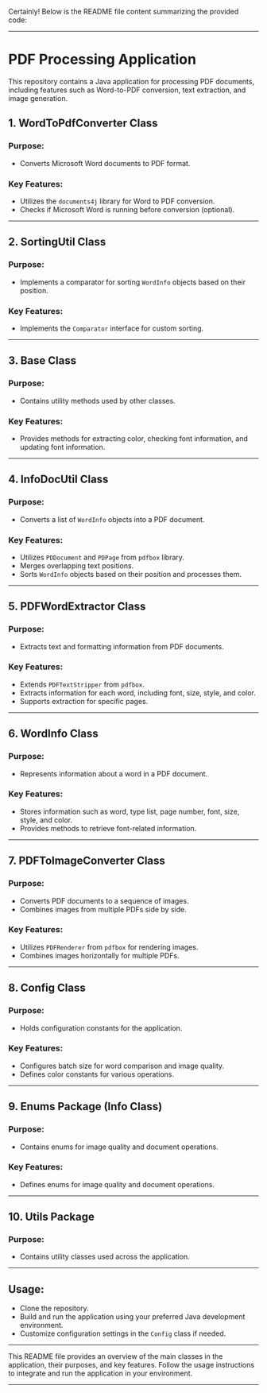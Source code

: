 Certainly! Below is the README file content summarizing the provided code:

---

# PDF Processing Application

This repository contains a Java application for processing PDF documents, including features such as Word-to-PDF conversion, text extraction, and image generation.

## 1. WordToPdfConverter Class

### Purpose:
- Converts Microsoft Word documents to PDF format.

### Key Features:
- Utilizes the `documents4j` library for Word to PDF conversion.
- Checks if Microsoft Word is running before conversion (optional).

---

## 2. SortingUtil Class

### Purpose:
- Implements a comparator for sorting `WordInfo` objects based on their position.

### Key Features:
- Implements the `Comparator` interface for custom sorting.

---

## 3. Base Class

### Purpose:
- Contains utility methods used by other classes.

### Key Features:
- Provides methods for extracting color, checking font information, and updating font information.

---

## 4. InfoDocUtil Class

### Purpose:
- Converts a list of `WordInfo` objects into a PDF document.

### Key Features:
- Utilizes `PDDocument` and `PDPage` from `pdfbox` library.
- Merges overlapping text positions.
- Sorts `WordInfo` objects based on their position and processes them.

---

## 5. PDFWordExtractor Class

### Purpose:
- Extracts text and formatting information from PDF documents.

### Key Features:
- Extends `PDFTextStripper` from `pdfbox`.
- Extracts information for each word, including font, size, style, and color.
- Supports extraction for specific pages.

---

## 6. WordInfo Class

### Purpose:
- Represents information about a word in a PDF document.

### Key Features:
- Stores information such as word, type list, page number, font, size, style, and color.
- Provides methods to retrieve font-related information.

---

## 7. PDFToImageConverter Class

### Purpose:
- Converts PDF documents to a sequence of images.
- Combines images from multiple PDFs side by side.

### Key Features:
- Utilizes `PDFRenderer` from `pdfbox` for rendering images.
- Combines images horizontally for multiple PDFs.

---

## 8. Config Class

### Purpose:
- Holds configuration constants for the application.

### Key Features:
- Configures batch size for word comparison and image quality.
- Defines color constants for various operations.

---

## 9. Enums Package (Info Class)

### Purpose:
- Contains enums for image quality and document operations.

### Key Features:
- Defines enums for image quality and document operations.

---

## 10. Utils Package

### Purpose:
- Contains utility classes used across the application.

---

## Usage:

- Clone the repository.
- Build and run the application using your preferred Java development environment.
- Customize configuration settings in the `Config` class if needed.

---

This README file provides an overview of the main classes in the application, their purposes, and key features. Follow the usage instructions to integrate and run the application in your environment.

---